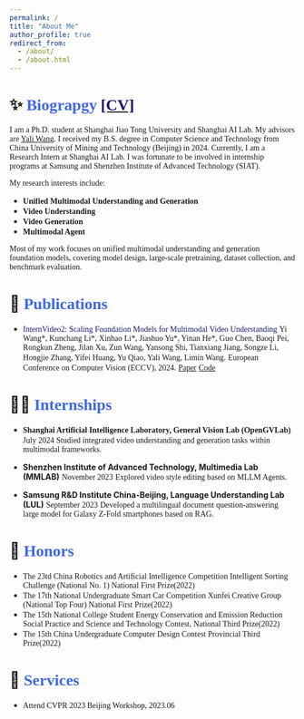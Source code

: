 ```yaml
---
permalink: /
title: "About Me"
author_profile: true
redirect_from: 
  - /about/
  - /about.html
---
```



✨ <font face="Cambria" color=RoyalBlue>Biograpgy</font> [<font face="Cambria" color=MidnightBlue>[CV]</font>](files/CV_ZhengrongYue.pdf)
======

<font face="Cambria">I am a Ph.D. student at Shanghai Jiao Tong University and Shanghai AI Lab. My advisors are </font>[<font face="Cambria">Yali Wang</font>](https://scholar.google.com/citations?hl=zh-CN&user=hD948dkAAAAJ)<font face="Cambria">. I received my B.S. degree in Computer Science and Technology from China University of Mining and Technology (Beijing) in 2024. Currently, I am a Research Intern at Shanghai AI Lab. I was fortunate to be involved in internship programs at Samsung and Shenzhen Institute of Advanced Technology (SIAT).</font>

<font face="Cambria">My research interests include:</font> 
- **<font face="Cambria">Unified Multimodal Understanding and Generation</font>**
- **<font face="Cambria">Video Understanding</font>**
- **<font face="Cambria">Video Generation</font>**
- **<font face="Cambria">Multimodal Agent</font>**

<font face="Cambria">Most of my work focuses on unified multimodal understanding and generation foundation models, covering model design, large-scale pretraining, dataset collection, and benchmark evaluation.</font>


📑 <font face="Cambria" color=RoyalBlue>Publications</font>
======

- <font face="Cambria" color=MidnightBlue>InternVideo2: Scaling Foundation Models for Multimodal Video Understanding</font>
  <font face="Cambria">Yi Wang*, Kunchang Li*, Xinhao Li*, Jiashuo Yu*, Yinan He*, Guo Chen, Baoqi Pei, Rongkun Zheng, Jilan Xu, Zun Wang, Yansong Shi, Tianxiang Jiang, Songze Li, Hongjie Zhang, Yifei Huang, Yu Qiao, Yali Wang, Limin Wang.</font>
  <font face="Cambria">European Conference on Computer Vision (ECCV), 2024.</font>
  [<font face="Cambria">Paper</font>]() [<font face="Cambria">Code</font>]()


🤵🏻 <font face="Cambria" color=RoyalBlue>Internships</font>
======


- **<font face="Cambria">Shanghai Artificial Intelligence Laboratory, General Vision Lab (OpenGVLab)</font>**
  <font face="Cambria">July 2024</font>
  <font face="Cambria">Studied integrated video understanding and generation tasks within multimodal frameworks.</font>
  
- **Shenzhen Institute of Advanced Technology, Multimedia Lab (MMLAB)</font>**
  <font face="Cambria">November 2023</font>
  <font face="Cambria">Explored video style editing based on MLLM Agents.</font>
  
- **Samsung R&D Institute China-Beijing, Language Understanding Lab (LUL)</font>**
  <font face="Cambria">September 2023</font>
  <font face="Cambria">Developed a multilingual document question-answering large model for Galaxy Z-Fold smartphones based on RAG.</font>



🏅 <font face="Cambria" color=RoyalBlue>Honors</font>
======

- <font face="Cambria">The 23td China Robotics and Artificial Intelligence Competition Intelligent Sorting Challenge (National No. 1) National First Prize(2022)</font>
- <font face="Cambria">The 17th National Undergraduate Smart Car Competition Xunfei Creative Group (National Top Four) National First Prize(2022)</font>
- <font face="Cambria">The 15th National College Student Energy Conservation and Emission Reduction Social Practice and Science and Technology Contest, National Third Prize(2022)</font>
- <font face="Cambria">The 15th China Undergraduate Computer Design Contest Provincial Third Prize(2022)</font>




🤝 <font face="Cambria" color=RoyalBlue>Services</font>
======

- <font face="Cambria">Attend CVPR 2023 Beijing Workshop, 2023.06</font>
    


